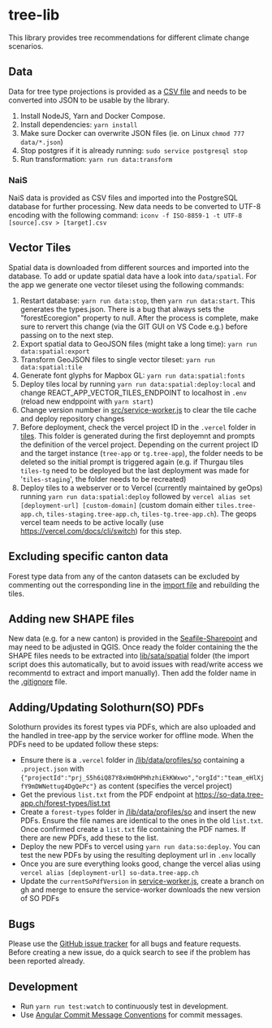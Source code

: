 # tree-lib

This library provides tree recommendations for different climate change scenarios.

## Data

Data for tree type projections is provided as a [CSV file](./data/projections.csv) and needs to be converted into JSON to be usable by the library.

1. Install NodeJS, Yarn and Docker Compose.
2. Install dependencies: `yarn install`
3. Make sure Docker can overwrite JSON files (ie. on Linux `chmod 777 data/*.json`)
4. Stop postgres if it is already running: `sudo service postgresql stop`
5. Run transformation: `yarn run data:transform`

### NaiS

NaiS data is provided as CSV files and imported into the PostgreSQL database for further processing. New data needs to be converted to UTF-8 encoding with the following command: `iconv -f ISO-8859-1 -t UTF-8 [source].csv > [target].csv`

## Vector Tiles

Spatial data is downloaded from different sources and imported into the database. To add or update spatial data have a look into `data/spatial`. For the app we generate one vector tileset using the following commands:

1. Restart database: `yarn run data:stop`, then `yarn run data:start`. This generates the types.json. There is a bug that always sets the "forestEcoregion" property to null. After the process is complete, make sure to rervert this change (via the GIT GUI on VS Code e.g.) before passing on to the next step.
2. Export spatial data to GeoJSON files (might take a long time): `yarn run data:spatial:export`
3. Transform GeoJSON files to single vector tileset: `yarn run data:spatial:tile`
4. Generate font glyphs for Mapbox GL: `yarn run data:spatial:fonts`
5. Deploy tiles local by running `yarn run data:spatial:deploy:local` and change REACT_APP_VECTOR_TILES_ENDPOINT to localhost in `.env` (reload new endppoint with `yarn start`)
6. Change version number in [src/service-worker.js](https://github.com/geops/tree-app/blob/master/src/service-worker.js#L16) to clear the tile cache and deploy repository changes
7. Before deployment, check the vercel project ID in the `.vercel` folder in [tiles](https://github.com/geops/tree-app/tree/master/lib/data/spatial/tiles). This folder is generated during the first deployemnt and prompts the definition of the vercel project. Depending on the current project ID and the target instance (`tree-app` or `tg.tree-app`), the folder needs to be deleted so the initial prompt is triggered again (e.g. if Thurgau tiles `tiles-tg` need to be deployed but the last deployment was made for '`tiles-staging`', the folder needs to be recreated)
8. Deploy tiles to a webserver or to Vercel (currently maintained by geOps) running `yarn run data:spatial:deploy` followed by `vercel alias set [deployment-url] [custom-domain]` (custom domain either `tiles.tree-app.ch`, `tiles-staging.tree-app.ch`, `tiles-tg.tree-app.ch`). The geops vercel team needs to be active locally (use https://vercel.com/docs/cli/switch) for this step.

## Excluding specific canton data

Forest type data from any of the canton datasets can be excluded by commenting out the corresponding line in the [import file](https://github.com/geops/tree-app/blob/master/lib/data/spatial/1-import.sh#L55) and rebuilding the tiles.

## Adding new SHAPE files

New data (e.g. for a new canton) is provided in the [Seafile-Sharepoint](https://data.int.geops.com/lib/7eb78755-e8bf-46fc-ba1d-3c4d104a6cad/file/045_BaTool/Standortskarten) and may need to be adjusted in QGIS. Once ready the folder containing the the SHAPE files needs to be extracted into [lib/sata/spatial](https://github.com/geops/tree-app/tree/master/lib/data/spatial) folder (the import script does this automatically, but to avoid issues with read/write access we recommentd to extract and import manually). Then add the folder name in the [.gitignore](https://github.com/geops/tree-app/blob/master/lib/.gitignore) file.

## Adding/Updating Solothurn(SO) PDFs

Solothurn provides its forest types via PDFs, which are also uploaded and the handled in tree-app by the service worker for offline mode. When the PDFs need to be updated follow these steps:

- Ensure there is a `.vercel` folder in [/lib/data/profiles/so](https://github.com/geops/tree-app/tree/master/lib/data/profiles/so) containing a `.project.json` with `{"projectId":"prj_S5h6iQ87Y8xHmOHPHhzhiEkKWxwo","orgId":"team_eHlXjfY9mDWNettug4DgQePc"}` as content (specifies the vercel project)
- Get the previous `list.txt` from the PDF endpoint at https://so-data.tree-app.ch/forest-types/list.txt
- Create a `forest-types` folder in [/lib/data/profiles/so](https://github.com/geops/tree-app/tree/master/lib/data/profiles/so) and insert the new PDFs. Ensure the file names are identical to the ones in the old `list.txt`. Once confirmed create a `list.txt` file containing the PDF names. If there are new PDFs, add these to the list.
- Deploy the new PDFs to vercel using `yarn run data:so:deploy`. You can test the new PDFs by using the resulting deployment url in `.env` locally
- Once you are sure everything looks good, change the vercel alias using `vercel alias [deployment-url] so-data.tree-app.ch`
- Update the `currentSoPdfVersion` in [service-worker.js](https://github.com/geops/tree-app/blob/master/src/service-worker.js), create a branch on gh and merge to ensure the service-worker downloads the new version of SO PDFs

## Bugs

Please use the [GitHub issue tracker](https://github.com/geops/tree-app/issues) for all bugs and feature requests. Before creating a new issue, do a quick search to see if the problem has been reported already.

## Development

- Run `yarn run test:watch` to continuously test in development.
- Use [Angular Commit Message Conventions](https://github.com/angular/angular.js/blob/master/DEVELOPERS.md#-git-commit-guidelines) for commit messages.
